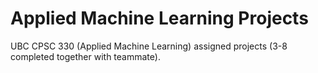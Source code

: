 # Applied Machine Learning Projects
UBC CPSC 330 (Applied Machine Learning) assigned projects (3-8 completed together with teammate).
